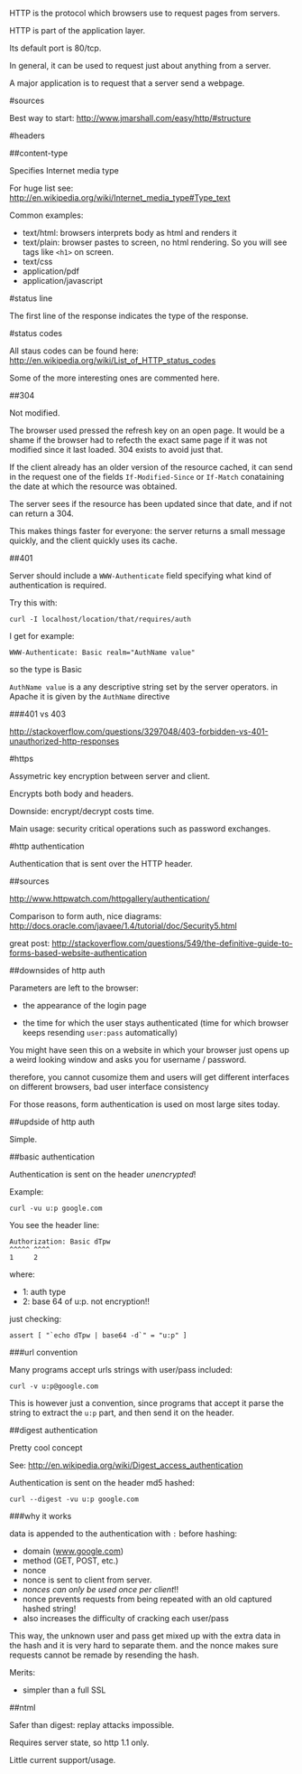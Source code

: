 HTTP is the protocol which browsers use to request pages from servers.

HTTP is part of the application layer.

Its default port is 80/tcp.

In general, it can be used to request just about anything from a server.

A major application is to request that a server send a webpage.

#sources

Best way to start: <http://www.jmarshall.com/easy/http/#structure>

#headers

##content-type

Specifies Internet media type

For huge list see: <http://en.wikipedia.org/wiki/Internet_media_type#Type_text>

Common examples:

- text/html: browsers interprets body as html and renders it
- text/plain: browser pastes to screen, no html rendering. So you will see tags like `<h1>` on screen.
- text/css
- application/pdf
- application/javascript

#status line

The first line of the response indicates the type of the response.

#status codes

All staus codes can be found here: <http://en.wikipedia.org/wiki/List_of_HTTP_status_codes>

Some of the more interesting ones are commented here.

##304

Not modified.

The browser used pressed the refresh key on an open page.
It would be a shame if the browser had to refecth the exact same page if it was not modified since it last loaded.
304 exists to avoid just that.

If the client already has an older version of the resource cached,
it can send in the request one of the fields `If-Modified-Since` or `If-Match`
conataining the date at which the resource was obtained.

The server sees if the resource has been updated since that date, and if not can return a 304.

This makes things faster for everyone: the server returns a small message quickly,
and the client quickly uses its cache.

##401

Server should include a `WWW-Authenticate` field specifying what kind of authentication is required.

Try this with:

    curl -I localhost/location/that/requires/auth

I get for example:

    WWW-Authenticate: Basic realm="AuthName value"

so the type is Basic

`AuthName value` is a any descriptive string
set by the server operators.
in Apache it is given by the `AuthName` directive

###401 vs 403

<http://stackoverflow.com/questions/3297048/403-forbidden-vs-401-unauthorized-http-responses>

#https

Assymetric key encryption between server and client.

Encrypts both body and headers.

Downside: encrypt/decrypt costs time.

Main usage: security critical operations such as password exchanges.

#http authentication

Authentication that is sent over the HTTP header.

##sources

<http://www.httpwatch.com/httpgallery/authentication/>

Comparison to form auth, nice diagrams: <http://docs.oracle.com/javaee/1.4/tutorial/doc/Security5.html>

great post: <http://stackoverflow.com/questions/549/the-definitive-guide-to-forms-based-website-authentication>

##downsides of http auth

Parameters are left to the browser:

- the appearance of the login page

- the time for which the user stays authenticated
    (time for which browser keeps resending `user:pass` automatically)

You might have seen this on a website in which your browser just opens up a weird looking window
and asks you for username / password.

therefore, you cannot cusomize them
and users will get different interfaces on different browsers, bad user interface consistency

For those reasons, form authentication is used on most large sites today.

##updside of http auth

Simple.

##basic authentication

Authentication is sent on the header *unencrypted*!

Example:

    curl -vu u:p google.com

You see the header line:

    Authorization: Basic dTpw
    ^^^^^ ^^^^
    1     2

where:

- 1: auth type
- 2: base 64 of u:p. not encryption!!

just checking:

    assert [ "`echo dTpw | base64 -d`" = "u:p" ]

###url convention

Many programs accept urls strings with user/pass included:

    curl -v u:p@google.com

This is however just a convention, since programs that accept it
parse the string to extract the `u:p` part, and then send it
on the header.

##digest authentication

Pretty cool concept

See: <http://en.wikipedia.org/wiki/Digest_access_authentication>

Authentication is sent on the header md5 hashed:

    curl --digest -vu u:p google.com

###why it works

data is appended to the authentication with `:` before hashing:

- domain (www.google.com)
- method (GET, POST, etc.)
- nonce
- nonce is sent to client from server.
- *nonces can only be used once per client*!!
- nonce prevents requests from being repeated with an old captured hashed string!
- also increases the difficulty of cracking each user/pass

This way, the unknown user and pass get mixed up with the extra data
in the hash and it is very hard to separate them.
and the nonce makes sure requests cannot be remade by resending the hash.

Merits:

- simpler than a full SSL

##ntml

Safer than digest: replay attacks impossible.

Requires server state, so http 1.1 only.

Little current support/usage.
